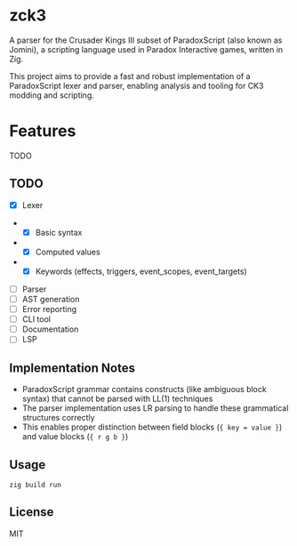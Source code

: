 # zck3

A parser for the Crusader Kings III subset of ParadoxScript (also known as Jomini), a scripting language used in Paradox Interactive games, written in Zig.

This project aims to provide a fast and robust implementation of a ParadoxScript lexer and parser, enabling analysis and tooling for CK3 modding and scripting.

# Features

TODO

## TODO
- [x] Lexer
- - [x] Basic syntax
- - [x] Computed values
- - [x] Keywords (effects, triggers, event_scopes, event_targets)
- [ ] Parser
- [ ] AST generation
- [ ] Error reporting
- [ ] CLI tool
- [ ] Documentation
- [ ] LSP

## Implementation Notes
- ParadoxScript grammar contains constructs (like ambiguous block syntax) that cannot be parsed with LL(1) techniques
- The parser implementation uses LR parsing to handle these grammatical structures correctly
- This enables proper distinction between field blocks (`{ key = value }`) and value blocks (`{ r g b }`)

## Usage

```
zig build run
```

## License
MIT
